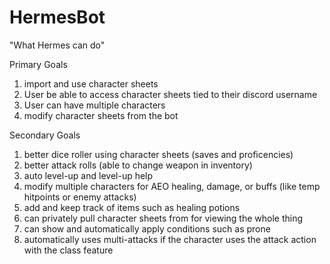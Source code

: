 # HermesBot

"What Hermes can do"

Primary Goals
1. import and use character sheets 
2. User be able to access character sheets tied to their discord username
3. User can have multiple characters
4. modify character sheets from the bot

Secondary Goals
1. better dice roller using character sheets (saves and proficencies)
2. better attack rolls (able to change weapon in inventory)
3. auto level-up and level-up help
4. modify multiple characters for AEO healing, damage, or buffs (like temp hitpoints or enemy attacks)
5. add and keep track of items such as healing potions
6. can privately pull character sheets from for viewing the whole thing
7. can show and automatically apply conditions such as prone
8. automatically uses multi-attacks if the character uses the attack action with the class feature
